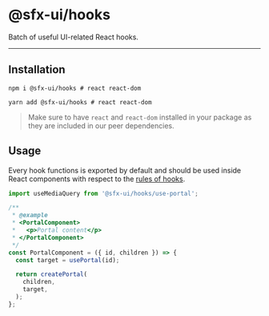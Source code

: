 # @sfx-ui/hooks

Batch of useful UI-related React hooks.

---

## Installation

```shell script
npm i @sfx-ui/hooks # react react-dom
```

```shell script
yarn add @sfx-ui/hooks # react react-dom
```

> Make sure to have `react` and `react-dom` installed in your package as they are included in our peer dependencies.

## Usage

Every hook functions is exported by default and should be used inside React components with respect to the
[rules of hooks](https://reactjs.org/docs/hooks-rules.html).

```typescript jsx
import useMediaQuery from '@sfx-ui/hooks/use-portal';

/**
 * @example
 * <PortalComponent>
 *   <p>Portal content</p>
 * </PortalComponent>
 */
const PortalComponent = ({ id, children }) => {
  const target = usePortal(id);

  return createPortal(
    children,
    target,
  );
};
```
